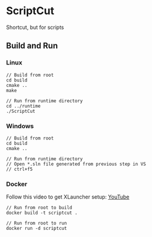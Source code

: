 # ScriptCut
Shortcut, but for scripts

## Build and Run
### Linux
```
// Build from root
cd build
cmake ..
make

// Run from runtime directory
cd ../runtime
./ScriptCut
```

### Windows
```
// Build from root
cd build
cmake ..

// Run from runtime directory
// Open *.sln file generated from previous step in VS
// ctrl+f5
```

### Docker
Follow this video to get XLauncher setup:
[YouTube](https://www.youtube.com/watch?v=BDilFZ9C9mw&t=0s)

```
// Run from root to build
docker build -t scriptcut .

// Run from root to run
docker run -d scriptcut
```